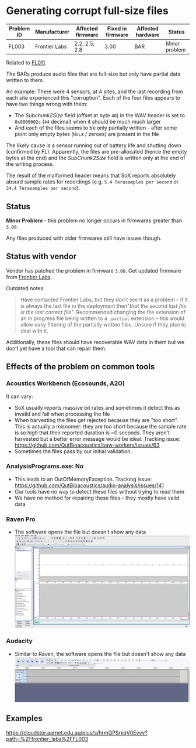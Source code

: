 # Generating corrupt full-size files

| Problem ID | Manufacturer  | Affected firmware | Fixed in firmware | Affected hardware | Status        |
| ---------- | ------------- | ----------------- | ----------------- | ----------------- | ------------- |
| FL003      | Frontier Labs | 2.2; 2.5; 2.8     | 3.00              | BAR               | Minor problem |

Related to [FL011](./FL011.md).

The BARs produce audio files that are full-size but only have partial data
written to them.

An example: There were 4 sensors, at 4 sites, and the last recording from each
site experienced this "corruption". Each of the four files appears to have two
things wrong with them:

-   The _Subchunk2Size_ field (offset at byte `40`) in the WAV header is set to
    `0x0000002c` (`44` decimal) when it should be much much larger
-   And each of the files seems to be only partially written - after some
    point only empty bytes (`NUL`s / zeroes) are present in the file

The likely cause is a sensor running out of battery life and shutting down
(confirmed by FL). Apparently, the files are pre-allocated (hence the empty
bytes at the end) and the _SubChunk2Size_ field is written only at the end of the
writing process.

The result of the malformed header means that SoX reports absolutely absurd
sample rates for recordings (e.g. `5.4 Terasamples per second` or 
`34.4 Terasamples per second`).

## Status

**Minor Problem** - this problem no longer occurs in firmwares greater than `3.00`.

Any files produced with older firmwares still have issues though.

## Status with vendor

Vendor has patched the problem in firmware `3.00`. Get updated firmware from [Frontier Labs](https://www.frontierlabs.com.au/software).

Outdated  notes:

> Have contacted Frontier Labs, but they don’t see it as a problem
– if it is always the last file in the deployment then"_that the second last
file is the last correct file_". Recommended changing the file extension of an in
progress file being written to a `.partial` extension – this would allow easy
filtering of the partially written files. Unsure if they plan to deal with it.

Additionally, these files should have recoverable WAV data in them but we don’t
yet have a tool that can repair them.

## Effects of the problem on common tools
### Acoustics Workbench (Ecosounds, A2O)
It can vary:

-   SoX usually reports massive bit rates and sometimes it detect
    this as invalid and fail when processing the file
-   When harvesting the files get rejected because they are "too short".
    This is actually a misnomer: they are too short because the sample rate is so high that their reported duration is ~0 seconds. They aren't harvested but a better error message would be ideal. Tracking issue:
    <https://github.com/QutBioacoustics/baw-workers/issues/63>
-   Sometimes the files pass by our initial validation. 

### AnalysisPrograms.exe: **No**
- This leads to an OutOfMemoryException. Tracking issue:
    <https://github.com/QutBioacoustics/audio-analysis/issues/141>
-  Our tools have no way to detect these files without trying to read them
-  We have no method for repairing these files – they mostly have valid
    data
    
### Raven Pro
- The software opens the file but doesn't show any data
![example FL003 on Raven](../media/FL003_raven.JPG)

### Audacity
- Similar to Raven, the software opens the file but doesn't show any data
![example FL003 on Audacity](../media/FL003_audacity.JPG)

## Examples

https://cloudstor.aarnet.edu.au/plus/s/hrmQPSrkqV0Evvv?path=%2Ffrontier_labs%2FFL003
